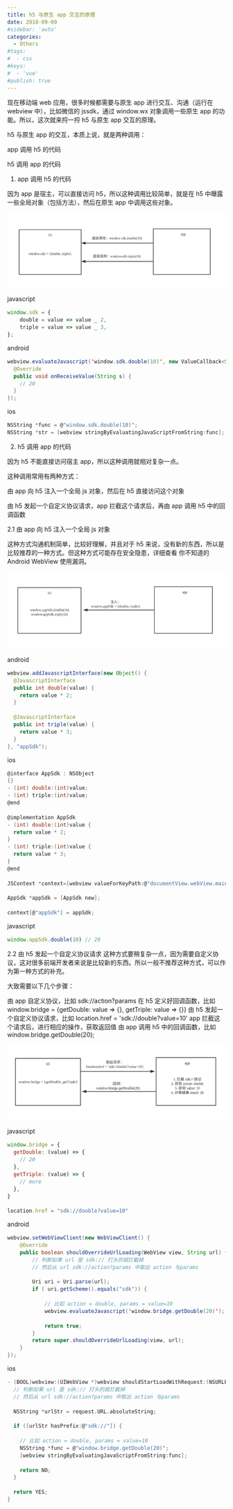 ```yaml
---
title: h5 与原生 app 交互的原理
date: 2018-09-09
#sidebar: 'auto'
categories:
  - Others
#tags:
#  - css
#keys:
#  - 'vue'
#publish: true
---
```


现在移动端 web 应用，很多时候都需要与原生 app 进行交互、沟通（运行在 webview 中），比如微信的 jssdk，通过 window.wx 对象调用一些原生 app 的功能。所以，这次就来捋一捋 h5 与原生 app 交互的原理。

h5 与原生 app 的交互，本质上说，就是两种调用：

app 调用 h5 的代码

h5 调用 app 的代码

1. app 调用 h5 的代码

因为 app 是宿主，可以直接访问 h5，所以这种调用比较简单，就是在 h5 中曝露一些全局对象（包括方法），然后在原生 app 中调用这些对象。

![img](./images/jsbridge1.png)

javascript

```javascript
window.sdk = {
    double = value => value _ 2,
    triple = value => value _ 3,
};
```

android

```java
webview.evaluateJavascript('window.sdk.double(10)', new ValueCallback<String>() {
  @Override
  public void onReceiveValue(String s) {
    // 20
  }
});
```

ios

```c
NSString *func = @"window.sdk.double(10)";
NSString *str = [webview stringByEvaluatingJavaScriptFromString:func]; // 20
```

2. h5 调用 app 的代码

因为 h5 不能直接访问宿主 app，所以这种调用就相对复杂一点。

这种调用常用有两种方式：

由 app 向 h5 注入一个全局 js 对象，然后在 h5 直接访问这个对象

由 h5 发起一个自定义协议请求，app 拦截这个请求后，再由 app 调用 h5 中的回调函数

2.1 由 app 向 h5 注入一个全局 js 对象

这种方式沟通机制简单，比较好理解，并且对于 h5 来说，没有新的东西，所以是比较推荐的一种方式。但这种方式可能存在安全隐患，详细查看 你不知道的 Android WebView 使用漏洞。

![img](./images/jsbridge2.png)

android

```java
webview.addJavascriptInterface(new Object() {
  @JavascriptInterface
  public int double(value) {
    return value * 2;
  }

  @JavascriptInterface
  public int triple(value) {
    return value * 3;
  }
}, "appSdk");
```

ios

```c
@interface AppSdk : NSObject
{}
- (int) double:(int)value;
- (int) triple:(int)value;
@end

@implementation AppSdk
- (int) double:(int)value {
  return value * 2;
}
- (int) triple:(int)value {
  return value * 3;
}
@end

JSContext *context=[webview valueForKeyPath:@"documentView.webView.mainFrame.javaScriptContext"];

AppSdk *appSdk = [AppSdk new];

context[@"appSdk"] = appSdk;
```

javascript

```javascript
window.appSdk.double(10) // 20
```

2.2 由 h5 发起一个自定义协议请求
这种方式要稍复杂一点，因为需要自定义协议，这对很多前端开发者来说是比较新的东西。所以一般不推荐这种方式，可以作为第一种方式的补充。

大致需要以下几个步骤：

由 app 自定义协议，比如 sdk://action?params
在 h5 定义好回调函数，比如 window.bridge = {getDouble: value => {}, getTriple: value => {}}
由 h5 发起一个自定义协议请求，比如 location.href = 'sdk://double?value=10'
app 拦截这个请求后，进行相应的操作，获取返回值
由 app 调用 h5 中的回调函数，比如 window.bridge.getDouble(20);

![img](./images/jsbridge3.png)

javascript

```javascript
window.bridge = {
  getDouble: (value) => {
    // 20
  },
  getTriple: (value) => {
    // more
  },
}

location.href = "sdk://double?value=10"
```

android

```java
webview.setWebViewClient(new WebViewClient() {
    @Override
    public boolean shouldOverrideUrlLoading(WebView view, String url) {
        // 判断如果 url 是 sdk:// 打头的就拦截掉
        // 然后从 url sdk://action?params 中取出 action 与params

        Uri uri = Uri.parse(url);
        if ( uri.getScheme().equals("sdk")) {

            // 比如 action = double, params = value=10
            webview.evaluateJavascript('window.bridge.getDouble(20)');

            return true;
        }
        return super.shouldOverrideUrlLoading(view, url);
    }
});
```

ios

```c
- (BOOL)webview:(UIWebView *)webview shouldStartLoadWithRequest:(NSURLRequest *)request navigationType:(UIWebViewNavigationType)navigationType {
  // 判断如果 url 是 sdk:// 打头的就拦截掉
  // 然后从 url sdk://action?params 中取出 action 与params

  NSString *urlStr = request.URL.absoluteString;

  if ([urlStr hasPrefix:@"sdk://"]) {

    // 比如 action = double, params = value=10
    NSString *func = @"window.bridge.getDouble(20)";
    [webview stringByEvaluatingJavaScriptFromString:func];

    return NO;
  }

  return YES;
}
```
